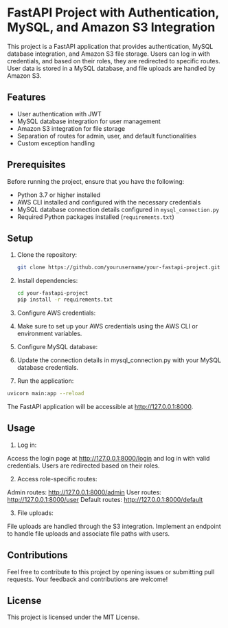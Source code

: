 # FastAPI Project with Authentication, MySQL, and Amazon S3 Integration

This project is a FastAPI application that provides authentication, MySQL database integration, and Amazon S3 file storage. Users can log in with credentials, and based on their roles, they are redirected to specific routes. User data is stored in a MySQL database, and file uploads are handled by Amazon S3.

## Features

- User authentication with JWT
- MySQL database integration for user management
- Amazon S3 integration for file storage
- Separation of routes for admin, user, and default functionalities
- Custom exception handling

## Prerequisites

Before running the project, ensure that you have the following:

- Python 3.7 or higher installed
- AWS CLI installed and configured with the necessary credentials
- MySQL database connection details configured in `mysql_connection.py`
- Required Python packages installed (`requirements.txt`)

## Setup

1. Clone the repository:

   ```bash
   git clone https://github.com/yourusername/your-fastapi-project.git

2. Install dependencies:

     ```bash
     cd your-fastapi-project
     pip install -r requirements.txt
     ```

3. Configure AWS credentials:

4. Make sure to set up your AWS credentials using the AWS CLI or environment variables.

5. Configure MySQL database:

6. Update the connection details in mysql_connection.py with your MySQL database credentials.

7. Run the application:

  ```bash
  uvicorn main:app --reload
  ```

The FastAPI application will be accessible at http://127.0.0.1:8000.

## Usage
1. Log in:

Access the login page at http://127.0.0.1:8000/login and log in with valid credentials. Users are redirected based on their roles.

2. Access role-specific routes:

Admin routes: http://127.0.0.1:8000/admin
User routes: http://127.0.0.1:8000/user
Default routes: http://127.0.0.1:8000/default

3. File uploads:

File uploads are handled through the S3 integration. Implement an endpoint to handle file uploads and associate file paths with users.

## Contributions
Feel free to contribute to this project by opening issues or submitting pull requests. Your feedback and contributions are welcome!

## License
This project is licensed under the MIT License.

